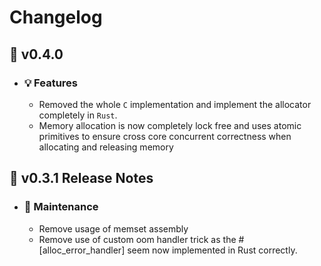 # Changelog
## :pizza: v0.4.0
- ### :bulb: Features
    - Removed the whole ``C`` implementation and implement the allocator completely in ``Rust``.
    - Memory allocation is now completely lock free and uses atomic primitives to ensure cross core
    concurrent correctness when allocating and releasing memory

## :carrot: v0.3.1 Release Notes
- ### 🔧 Maintenance
    - Remove usage of memset assembly
    - Remove use of custom oom handler trick as the #[alloc_error_handler] seem now implemented in Rust correctly.